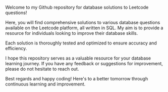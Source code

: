 Welcome to my Github repository for database solutions to Leetcode questions!

Here, you will find comprehensive solutions to various database questions available on the Leetcode platform, all written in SQL. My aim is to provide a resource for individuals looking to improve their database skills.

Each solution is thoroughly tested and optimized to ensure accuracy and efficiency.

I hope this repository serves as a valuable resource for your database learning journey. If you have any feedback or suggestions for improvement, please do not hesitate to reach out.

Best regards and happy coding! Here's to a better tomorrow through continuous learning and improvement.
